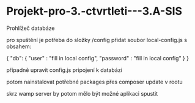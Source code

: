 # Projekt-pro-3.-ctvrtleti---3.A-SIS

Prohlížeč databáze

pro spuštění je potřeba do složky /config přidat soubor local-config.js s obsahem:

{
    "db": {
      "user" : "fill in local config",
      "password" : "fill in local config"
    }
}

případně upravit config.js pripojení k databázi

potom nainstalovat potřebné packages přes composer update v rootu

skrz wamp server by potom mělo být možné aplikaci spustit
